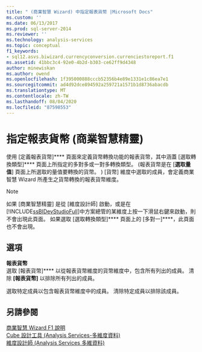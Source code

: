 ```yaml
---
title: " (商業智慧 Wizard) 中指定報表貨幣 |Microsoft Docs"
ms.custom: ''
ms.date: 06/13/2017
ms.prod: sql-server-2014
ms.reviewer: ''
ms.technology: analysis-services
ms.topic: conceptual
f1_keywords:
- sql12.asvs.biwizard.currencyconversion.currenciestoreport.f1
ms.assetid: 41bbc3c4-92e0-4b2d-b303-ce62ff9d4348
author: minewiskan
ms.author: owend
ms.openlocfilehash: 1f395000888cccb52356b4e89e1331e1c86ea7e1
ms.sourcegitcommit: ad4d92dce894592a259721a1571b1d8736abacdb
ms.translationtype: MT
ms.contentlocale: zh-TW
ms.lasthandoff: 08/04/2020
ms.locfileid: "87598553"
---
```

# <a name="specify-reporting-currencies-business-intelligence-wizard"></a>指定報表貨幣 (商業智慧精靈)
  使用 [定義報表貨幣]**** 頁面來定義貨幣轉換功能的報表貨幣，其中涵蓋 [選取轉換類型]**** 頁面上所指定的多對多或一對多轉換類型。  (報表貨幣是在 [**選取量值**] 頁面上所選取的量值要轉換的貨幣。 ) [貨幣] 維度中選取的成員，會定義商業智慧 Wizard 所產生之貨幣轉換的報表貨幣維度。  
  
> [!NOTE]  
>  如果 [商業智慧精靈] 是從 [維度設計師] 啟動，或是在 [!INCLUDE[ssBIDevStudioFull](../includes/ssbidevstudiofull-md.md)]中方案總管的某維度上按一下滑鼠右鍵來啟動，則不會出現此頁面。 如果選取 [選取轉換類型]**** 頁面上的 [多對一]****，此頁面也不會出現。  
  
## <a name="options"></a>選項  
 **報表貨幣**  
 選取 [報表貨幣]**** 以從報表貨幣維度的貨幣維度中，包含所有列出的成員。 清除 **[報表貨幣]** 以排除所有列出的成員。  
  
 選取特定成員以包含報表貨幣維度中的成員。 清除特定成員以排除該成員。  
  
## <a name="see-also"></a>另請參閱  
 [商業智慧 Wizard F1 說明](business-intelligence-wizard-f1-help.md)   
 [Cube 設計工具 &#40;Analysis Services-多維度資料&#41;](cube-designer-analysis-services-multidimensional-data.md)   
 [維度設計師 &#40;Analysis Services 多維資料&#41;](dimension-designer-analysis-services-multidimensional-data.md)  
  
  
